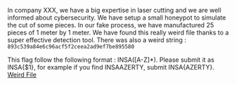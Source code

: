 In company XXX, we have a big expertise in laser cutting and we are well informed about cybersecurity. We have setup a small honeypot to simulate the cut of some pieces. In our fake process, we have manufactured 25 pieces of 1 meter by 1 meter.
We have found this really weird file thanks to a super effective detection tool. There was also a weird string : `893c539a84e6c96acf5f2ceea2ad9ef7be895580`

This flag follow the following format : INSA([A-Z]*). Please submit it as INSA{$1}, for example if you find INSAAZERTY, submit INSA{AZERTY}.
[Weird File](https://static.ctf.insecurity-insa.fr/961c00aa5dd0bccd7d0a02dd8142fb9ff34e3d21.tar.gz)
